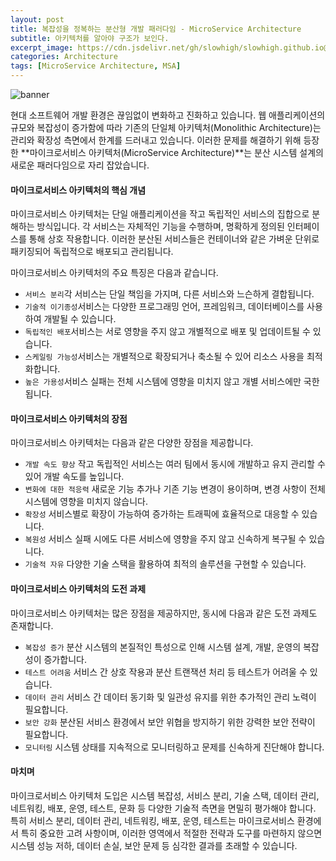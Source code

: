 ```yaml
---
layout: post
title: 복잡성을 정복하는 분산형 개발 패러다임 - MicroService Architecture
subtitle: 아키텍처를 알아야 구조가 보인다.
excerpt_image: https://cdn.jsdelivr.net/gh/slowhigh/slowhigh.github.io@main/assets/images/msa.jpg
categories: Architecture
tags: [MicroService Architecture, MSA]
---
```


![banner](https://cdn.jsdelivr.net/gh/slowhigh/slowhigh.github.io@main/assets/images/msa.jpg)

현대 소프트웨어 개발 환경은 끊임없이 변화하고 진화하고 있습니다. 웹 애플리케이션의 규모와 복잡성이 증가함에 따라 기존의 단일체 아키텍처(Monolithic Architecture)는 관리와 확장성 측면에서 한계를 드러내고 있습니다. 이러한 문제를 해결하기 위해 등장한 **마이크로서비스 아키텍처(MicroService Architecture)**는 분산 시스템 설계의 새로운 패러다임으로 자리 잡았습니다.

#### 마이크로서비스 아키텍처의 핵심 개념
마이크로서비스 아키텍처는 단일 애플리케이션을 작고 독립적인 서비스의 집합으로 분해하는 방식입니다. 각 서비스는 자체적인 기능을 수행하며, 명확하게 정의된 인터페이스를 통해 상호 작용합니다. 이러한 분산된 서비스들은 컨테이너와 같은 가벼운 단위로 패키징되어 독립적으로 배포되고 관리됩니다.

마이크로서비스 아키텍처의 주요 특징은 다음과 같습니다.

- `서비스 분리`각 서비스는 단일 책임을 가지며, 다른 서비스와 느슨하게 결합됩니다.
- `기술적 이기종성`서비스는 다양한 프로그래밍 언어, 프레임워크, 데이터베이스를 사용하여 개발될 수 있습니다.
- `독립적인 배포`서비스는 서로 영향을 주지 않고 개별적으로 배포 및 업데이트될 수 있습니다.
- `스케일링 가능성`서비스는 개별적으로 확장되거나 축소될 수 있어 리소스 사용을 최적화합니다.
- `높은 가용성`서비스 실패는 전체 시스템에 영향을 미치지 않고 개별 서비스에만 국한됩니다.

#### 마이크로서비스 아키텍처의 장점
마이크로서비스 아키텍처는 다음과 같은 다양한 장점을 제공합니다.

- `개발 속도 향상` 작고 독립적인 서비스는 여러 팀에서 동시에 개발하고 유지 관리할 수 있어 개발 속도를 높입니다.
- `변화에 대한 적응력` 새로운 기능 추가나 기존 기능 변경이 용이하며, 변경 사항이 전체 시스템에 영향을 미치지 않습니다.
- `확장성` 서비스별로 확장이 가능하여 증가하는 트래픽에 효율적으로 대응할 수 있습니다.
- `복원성` 서비스 실패 시에도 다른 서비스에 영향을 주지 않고 신속하게 복구될 수 있습니다.
- `기술적 자유` 다양한 기술 스택을 활용하여 최적의 솔루션을 구현할 수 있습니다.

#### 마이크로서비스 아키텍처의 도전 과제
마이크로서비스 아키텍처는 많은 장점을 제공하지만, 동시에 다음과 같은 도전 과제도 존재합니다.

- `복잡성 증가` 분산 시스템의 본질적인 특성으로 인해 시스템 설계, 개발, 운영의 복잡성이 증가합니다.
- `테스트 어려움` 서비스 간 상호 작용과 분산 트랜잭션 처리 등 테스트가 어려울 수 있습니다.
- `데이터 관리` 서비스 간 데이터 동기화 및 일관성 유지를 위한 추가적인 관리 노력이 필요합니다.
- `보안 강화` 분산된 서비스 환경에서 보안 위협을 방지하기 위한 강력한 보안 전략이 필요합니다.
- `모니터링` 시스템 상태를 지속적으로 모니터링하고 문제를 신속하게 진단해야 합니다.

#### 마치며
마이크로서비스 아키텍처 도입은 시스템 복잡성, 서비스 분리, 기술 스택, 데이터 관리, 네트워킹, 배포, 운영, 테스트, 문화 등 다양한 기술적 측면을 면밀히 평가해야 합니다. 특히 서비스 분리, 데이터 관리, 네트워킹, 배포, 운영, 테스트는 마이크로서비스 환경에서 특히 중요한 고려 사항이며, 이러한 영역에서 적절한 전략과 도구를 마련하지 않으면 시스템 성능 저하, 데이터 손실, 보안 문제 등 심각한 결과를 초래할 수 있습니다.